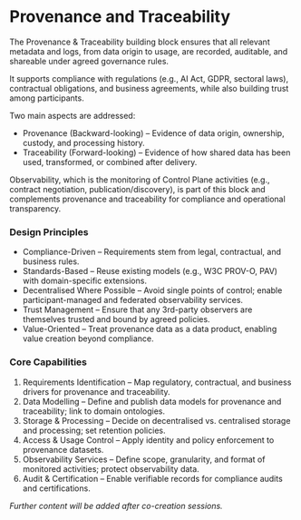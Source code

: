 # Provenance and Traceability

The Provenance & Traceability building block ensures that all relevant metadata and logs, from data origin to usage, are recorded, auditable, and shareable under agreed governance rules.

It supports compliance with regulations (e.g., AI Act, GDPR, sectoral laws), contractual obligations, and business agreements, while also building trust among participants.

Two main aspects are addressed:
- Provenance (Backward-looking) – Evidence of data origin, ownership, custody, and processing history.
- Traceability (Forward-looking) – Evidence of how shared data has been used, transformed, or combined after delivery.

Observability, which is the monitoring of Control Plane activities (e.g., contract negotiation, publication/discovery), is part of this block and complements provenance and traceability for compliance and operational transparency.

### Design Principles
- Compliance-Driven – Requirements stem from legal, contractual, and business rules.
- Standards-Based – Reuse existing models (e.g., W3C PROV-O, PAV) with domain-specific extensions.
- Decentralised Where Possible – Avoid single points of control; enable participant-managed and federated observability services.
- Trust Management – Ensure that any 3rd-party observers are themselves trusted and bound by agreed policies.
- Value-Oriented – Treat provenance data as a data product, enabling value creation beyond compliance.

### Core Capabilities
1. Requirements Identification – Map regulatory, contractual, and business drivers for provenance and traceability.
2. Data Modelling – Define and publish data models for provenance and traceability; link to domain ontologies.
3. Storage & Processing – Decide on decentralised vs. centralised storage and processing; set retention policies.
4. Access & Usage Control – Apply identity and policy enforcement to provenance datasets.
5. Observability Services – Define scope, granularity, and format of monitored activities; protect observability data.
6. Audit & Certification – Enable verifiable records for compliance audits and certifications.

*Further content will be added after co-creation sessions.*
